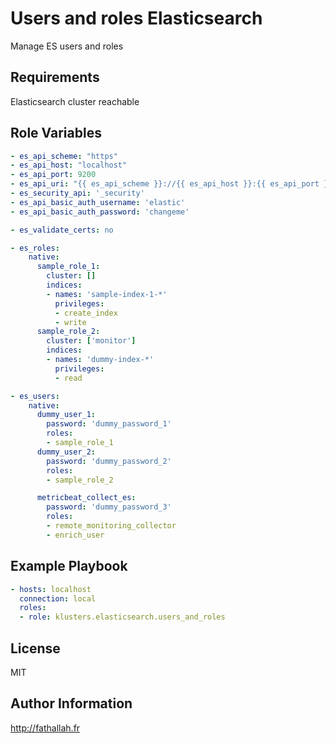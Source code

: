 Users and roles Elasticsearch
=========

Manage ES users and roles

Requirements
------------

Elasticsearch cluster reachable

Role Variables
--------------

```yaml
- es_api_scheme: "https"
- es_api_host: "localhost"
- es_api_port: 9200
- es_api_uri: "{{ es_api_scheme }}://{{ es_api_host }}:{{ es_api_port }}"
- es_security_api: '_security'
- es_api_basic_auth_username: 'elastic'
- es_api_basic_auth_password: 'changeme'

- es_validate_certs: no

- es_roles:
    native:
      sample_role_1:
        cluster: []
        indices:
        - names: 'sample-index-1-*'
          privileges:
          - create_index
          - write
      sample_role_2:
        cluster: ['monitor']
        indices:
        - names: 'dummy-index-*'
          privileges:
          - read

- es_users:
    native:
      dummy_user_1:
        password: 'dummy_password_1'
        roles:
        - sample_role_1
      dummy_user_2:
        password: 'dummy_password_2'
        roles:
        - sample_role_2

      metricbeat_collect_es:
        password: 'dummy_password_3'
        roles:
        - remote_monitoring_collector
        - enrich_user

```

Example Playbook
----------------

```yaml
- hosts: localhost
  connection: local
  roles:
  - role: klusters.elasticsearch.users_and_roles
```

License
-------

MIT

Author Information
------------------

http://fathallah.fr
